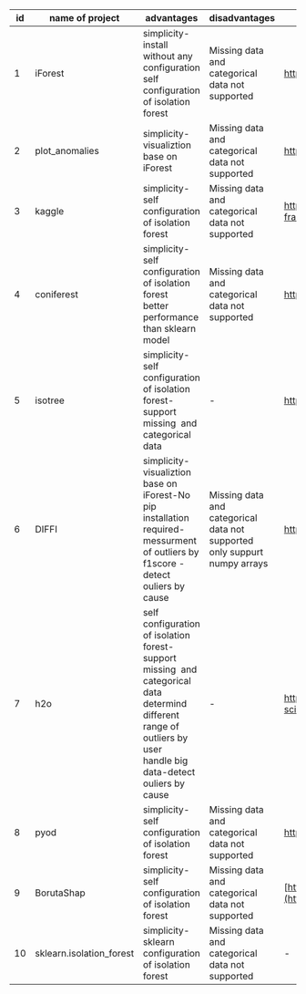 | id | name of project           | advantages                                                                                                                                                                   | disadvantages                                                                | link                                                                               | sample file                                                                                             |
| -- | ------------------------- | ---------------------------------------------------------------------------------------------------------------------------------------------------------------------------- | ---------------------------------------------------------------------------- | ---------------------------------------------------------------------------------- | ------------------------------------------------------------------------------------------------------- |
| 1  | iForest                   | simplicity-install without any configuration<br>self configuration of isolation forest                                                                                       | Missing data and categorical data not supported                              | https://github.com/donyafoz/iForest                                                |                                                                                                         |
| 2  | plot\_anomalies           | simplicity-visualiztion base on iForest                                                                                                                                      | Missing data and categorical data not supported                              | https://github.com/katjawittfoth/Isolation\_Forest                                 | \[plot\_anomalies\](https://github.com/hamidreza07/isolation-forest/tree/main/sample%20file/BorutaShap) |
| 3  | kaggle                    | simplicity-self configuration of isolation forest                                                                                                                            | Missing data and categorical data not supported                              | https://www.kaggle.com/code/rgaddati/unsupervised-fraud-detection-isolation-forest | \[kaggle\](https://github.com/hamidreza07/isolation-forest/tree/main/sample%20file/BorutaShap)          |
| 4  | coniferest                | simplicity-self configuration of isolation forest<br>better performance than sklearn model                                                                                   | Missing data and categorical data not supported                              | https://github.com/snad-space/coniferest                                           | \[coniferest\](https://github.com/hamidreza07/isolation-forest/tree/main/sample%20file/BorutaShap)      |
| 5  | isotree                   | simplicity-self configuration of isolation forest-support missing  and categorical data                                                                                      | \-                                                                           | https://github.com/david-cortes/isotree                                            | \[isotree\](https://github.com/hamidreza07/isolation-forest/tree/main/sample%20file/BorutaShap)         |
| 6  | DIFFI                     | simplicity-visualiztion base on iForest-No pip installation required-<br>messurment of outliers by f1score -detect ouliers by cause                                          | Missing data and categorical data not supported<br>only suppurt numpy arrays | https://github.com/mattiacarletti/DIFFI                                            | \[DIFFI\](https://github.com/hamidreza07/isolation-forest/tree/main/sample%20file/BorutaShap)           |
| 7  | h2o                       | self configuration of isolation forest-<br>support missing  and categorical data<br>determind different range of outliers by user<br>handle big data-detect ouliers by cause | \-                                                                           | https://docs.h2o.ai/h2o/latest-stable/h2o-docs/data-science/if.html#               | \[h2o\](https://github.com/hamidreza07/isolation-forest/tree/main/sample%20file/BorutaShap)             |
| 8  | pyod                      | simplicity-self configuration of isolation forest                                                                                                                            | Missing data and categorical data not supported                              | https://github.com/yzhao062/pyod                                                   | [pyod](https://github.com/hamidreza07/isolation-forest/tree/main/sample%20file/pyod)           |
| 9  | BorutaShap                | simplicity-self configuration of isolation forest                                                                                                                            | Missing data and categorical data not supported                              | [https://github.com/Ekeany/Boruta-Shap](https://github.com/Ekeany/Boruta-Shap)     |[BorutaShap](https://github.com/hamidreza07/isolation-forest/tree/main/sample%20file/BorutaShap)      |
| 10 | sklearn.isolation\_forest | simplicity-sklearn configuration of isolation forest                                                                                                                         | Missing data and categorical data not supported                              | \-                                                                                 |                                                                                                         |
